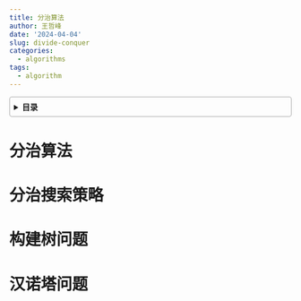 ```yaml
---
title: 分治算法
author: 王哲峰
date: '2024-04-04'
slug: divide-conquer
categories:
  - algorithms
tags:
  - algorithm
---
```


<style>
details {
    border: 1px solid #aaa;
    border-radius: 4px;
    padding: .5em .5em 0;
}
summary {
    font-weight: bold;
    margin: -.5em -.5em 0;
    padding: .5em;
}
details[open] {
    padding: .5em;
}
details[open] summary {
    border-bottom: 1px solid #aaa;
    margin-bottom: .5em;
}
img {
    pointer-events: none;
}
</style>

<details><summary>目录</summary><p>

- [分治算法](#分治算法)
- [分治搜索策略](#分治搜索策略)
- [构建树问题](#构建树问题)
- [汉诺塔问题](#汉诺塔问题)
</p></details><p></p>

# 分治算法


# 分治搜索策略


# 构建树问题


# 汉诺塔问题

